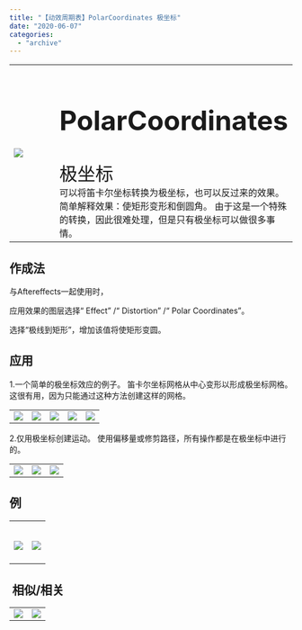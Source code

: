 ```yaml
---
title: "【动效周期表】PolarCoordinates 极坐标"
date: "2020-06-07"
categories: 
  - "archive"
---
```


<table style="border-collapse: collapse; width: 100%;"><tbody class="table1"><tr><td style="width: 25.4125%;"><img src="https://mir.yuelili.com/user/AE/mg/foxcodex/PolarCoordinates.gif"></td><td style="width: 93.8898%;"><h2 style="font-size: 36pt;">PolarCoordinates</h2><div></div><span style="font-size: 24pt;">极坐标</span><div></div>可以将笛卡尔坐标转换为极坐标，也可以反过来的效果。 简单解释效果：使矩形变形和倒圆角。 由于这是一个特殊的转换，因此很难处理，但是只有极坐标可以做很多事情。</td></tr></tbody></table>

## 作成法

与Aftereffects一起使用时，

应用效果的图层选择“ Effect” /“ Distortion” /“ Polar Coordinates”。

选择“极线到矩形”，增加该值将使矩形变圆。

## 应用

1.一个简单的极坐标效应的例子。 笛卡尔坐标网格从中心变形以形成极坐标网格。 这很有用，因为只能通过这种方法创建这样的网格。

<table style="border-collapse: collapse;"><tbody class="table1"><tr><td><a href="https://yuelili.com/archive/repeattrim/"><img src="https://mir.yuelili.com/user/AE/mg/foxcodex/PolarCoordinates.gif"></a></td><td><img class="plus" src="https://mir.yuelili.com/user/AE/mg/foxcodex/plus.png"></td><td><a href="https://yuelili.com/archive/Grid/"><img src="https://mir.yuelili.com/user/AE/mg/foxcodex/Grid.gif"></a></td><td><img class="plus" src="https://mir.yuelili.com/user/AE/mg/foxcodex/tri.png"></td><td><img src="https://mir.yuelili.com/user/AE/mg/foxcodex/PolarCoordinates-Ex001.gif"></td></tr></tbody></table>

2.仅用极坐标创建运动。 使用偏移量或修剪路径，所有操作都是在极坐标中进行的。

<table style="border-collapse: collapse;"><tbody class="table1"><tr><td><a href="https://yuelili.com/archive/Grid/"><img src="https://mir.yuelili.com/user/AE/mg/foxcodex/Grid.gif"></a></td><td><img class="plus" src="https://mir.yuelili.com/user/AE/mg/foxcodex/tri.png"></td><td><img src="https://mir.yuelili.com/user/AE/mg/foxcodex/PolarCoordinates-Ex002.gif"></td></tr></tbody></table>

## 例

<table style="border-collapse: collapse;"><tbody class="table1"><tr><td><h2><img src="https://mir.yuelili.com/user/AE/mg/foxcodex/PolarCoordinates-Ex001.gif"></h2></td><td><h2><img src="https://mir.yuelili.com/user/AE/mg/foxcodex/PolarCoordinates-Ex002.gif"></h2></td></tr></tbody></table>

##  相似/相关

<table style="border-collapse: collapse;"><tbody class="table1"><tr><td><a href="https://yuelili.com/archive/grid/"><img src="https://mir.yuelili.com/user/AE/mg/foxcodex/Grid.gif"></a></td><td><a href="https://yuelili.com/archive/ShapeTransform/"><img src="https://mir.yuelili.com/user/AE/mg/foxcodex/ShapeTransform.gif"></a></td></tr></tbody></table>
